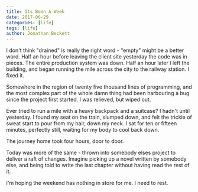 ```yaml
---
title: Its Been A Week
date: 2017-06-29
categories: [life]
tags: [life]
author: Jonathan Beckett
---
```


I don't think "drained" is really the right word - "empty" might be a better word. Half an hour before leaving the client site yesterday the code was in pieces. The entire production system was down. Half an hour later I left the building, and began running the mile across the city to the railway station. I fixed it.

Somewhere in the region of twenty five thousand lines of programming, and the most complex part of the whole damn thing had been harbouring a bug since the project first started. I was relieved, but wiped out.

Ever tried to run a mile with a heavy backpack and a suitcase? I hadn't until yesterday. I found my seat on the train, slumped down, and felt the trickle of sweat start to pour from my hair, down my neck. I sat for ten or fifteen minutes, perfectly still, waiting for my body to cool back down.

The journey home took four hours, door to door.

Today was more of the same - thrown into somebody elses project to deliver a raft of changes. Imagine picking up a novel written by somebody else, and being told to write the last chapter without having read the rest of it.

I'm hoping the weekend has nothing in store for me. I need to rest.